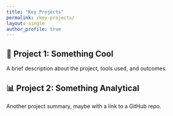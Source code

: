```yaml
---
title: "Key Projects"
permalink: /key-projects/
layout: single
author_profile: true
---
```


## 🧠 Project 1: Something Cool
A brief description about the project, tools used, and outcomes.

## 📊 Project 2: Something Analytical
Another project summary, maybe with a link to a GitHub repo.

<!-- Add more as needed -->